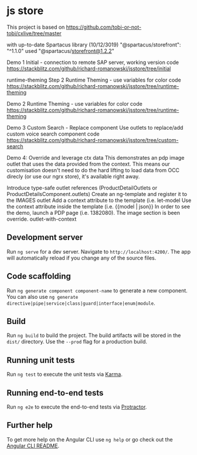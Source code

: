 # js store


This project is based on 
https://github.com/tobi-or-not-tobi/cxlive/tree/master

with up-to-date Spartacus library (10/12/3019)
"@spartacus/storefront": "^1.1.0"
used "@spartacus/storefront@1.2.2"


Demo 1
Initial - connection to remote SAP server, working version 
code https://stackblitz.com/github/richard-romanowski/jsstore/tree/initial

runtime-theming
Step 2
Runtime Theming - use variables for color 
code https://stackblitz.com/github/richard-romanowski/jsstore/tree/runtime-theming

Demo 2
Runtime Theming - use variables for color 
code https://stackblitz.com/github/richard-romanowski/jsstore/tree/runtime-theming

Demo 3
Custom Search - Replace component
Use outlets to replace/add custom voice search component
code https://stackblitz.com/github/richard-romanowski/jsstore/tree/custom-search


Demo 4: Override and leverage ctx data
This demonstrates an pdp image outlet that uses the data provided from the context. This means our customisation doesn't need to do the hard lifting to load data from OCC direcly (or use our ngrx store), it's available right away.

Introduce type-safe outlet references (ProductDetailOutlets or ProductDetailsComponent.outlets)
Create an ng-template and register it to the IMAGES outlet
Add a context attribute to the template (i.e. let-model
Use the context attribute inside the template (i.e. {{model | json}}
In order to see the demo, launch a PDP page (i.e. 1382080). The image section is been override.
outlet-with-context


## Development server

Run `ng serve` for a dev server. Navigate to `http://localhost:4200/`. The app will automatically reload if you change any of the source files.

## Code scaffolding

Run `ng generate component component-name` to generate a new component. You can also use `ng generate directive|pipe|service|class|guard|interface|enum|module`.

## Build

Run `ng build` to build the project. The build artifacts will be stored in the `dist/` directory. Use the `--prod` flag for a production build.

## Running unit tests

Run `ng test` to execute the unit tests via [Karma](https://karma-runner.github.io).

## Running end-to-end tests

Run `ng e2e` to execute the end-to-end tests via [Protractor](http://www.protractortest.org/).

## Further help

To get more help on the Angular CLI use `ng help` or go check out the [Angular CLI README](https://github.com/angular/angular-cli/blob/master/README.md).
